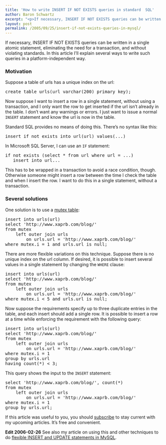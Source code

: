 ```yaml
---
title: 'How to write INSERT IF NOT EXISTS queries in standard  SQL'
author: Baron Schwartz
excerpt: "<p>If necessary, INSERT IF NOT EXISTS queries can be written in a single atomic statement, eliminating the need for a transaction, and without violating standards.  In this article I'll explain several ways to write such queries in a platform-independent way.</p>"
layout: post
permalink: /2005/09/25/insert-if-not-exists-queries-in-mysql/
---
```

If necessary, INSERT IF NOT EXISTS queries can be written in a single atomic statement, eliminating the need for a transaction, and without violating standards. In this article I&#8217;ll explain several ways to write such queries in a platform-independent way.

### Motivation

Suppose a table of urls has a unique index on the url:

<pre>create table urls(url varchar(200) primary key);</pre>

Now suppose I want to insert a row in a single statement, without using a transaction, and I only want the row to get inserted if the url isn&#8217;t already in the table. I don&#8217;t want any warnings or errors. I just want to issue a normal `INSERT` statement and know the url is now in the table.

Standard SQL provides no means of doing this. There&#8217;s no syntax like this:

<pre>insert if not exists into url(url) values(...)</pre>

In Microsoft SQL Server, I can use an `IF` statement:

<pre>if not exists (select * from url where url = ...)
   insert into url...</pre>

This has to be wrapped in a transaction to avoid a race condition, though. Otherwise someone might insert a row between the time I check the table and when I insert the row. I want to do this in a single statement, without a transaction.

### Several solutions

One solution is to use a [mutex table][1]:

<pre>insert into urls(url)
select 'http://www.xaprb.com/blog/'
from mutex
    left outer join urls
        on urls.url = 'http://www.xaprb.com/blog/'
where mutex.i = 1 and urls.url is null;</pre>

There are more flexible variations on this technique. Suppose there is no unique index on the url column. If desired, it is possible to insert several values in a single statement by changing the `WHERE` clause:

<pre>insert into urls(url)
select 'http://www.xaprb.com/blog/'
from mutex
    left outer join urls
        on urls.url = 'http://www.xaprb.com/blog/'
where mutex.i &lt; 5 and urls.url is null;</pre>

Now suppose the requirements specify up to three duplicate entries in the table, and each insert should add a single row. It is possible to insert a row at a time while enforcing the requirement with the following query:

<pre>insert into urls(url)
select 'http://www.xaprb.com/blog/'
from mutex
    left outer join urls
        on urls.url = 'http://www.xaprb.com/blog/'
where mutex.i = 1
group by urls.url
having count(*) &lt; 3;</pre>

This query shows the input to the `INSERT` statement:

<pre>select 'http://www.xaprb.com/blog/', count(*)
from mutex
    left outer join urls
        on urls.url = 'http://www.xaprb.com/blog/'
where mutex.i = 1
group by urls.url;</pre>

If this article was useful to you, you should [subscribe][2] to stay current with my upcoming articles. It&#8217;s free and convenient.

**Edit 2006-02-26** See also my article on using this and other techniques to do [flexible INSERT and UPDATE statements in MySQL][3].

 [1]: /blog/2005/09/22/mutex-tables-in-sql/
 [2]: /blog/subscribe/
 [3]: /blog/2006/02/21/flexible-insert-and-update-in-mysql/